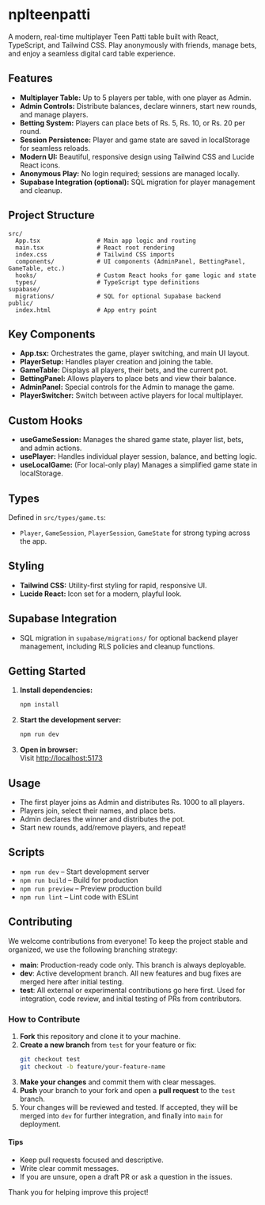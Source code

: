 
# nplteenpatti

A modern, real-time multiplayer Teen Patti table built with React, TypeScript, and Tailwind CSS. Play anonymously with friends, manage bets, and enjoy a seamless digital card table experience.

## Features

- **Multiplayer Table:** Up to 5 players per table, with one player as Admin.
- **Admin Controls:** Distribute balances, declare winners, start new rounds, and manage players.
- **Betting System:** Players can place bets of Rs. 5, Rs. 10, or Rs. 20 per round.
- **Session Persistence:** Player and game state are saved in localStorage for seamless reloads.
- **Modern UI:** Beautiful, responsive design using Tailwind CSS and Lucide React icons.
- **Anonymous Play:** No login required; sessions are managed locally.
- **Supabase Integration (optional):** SQL migration for player management and cleanup.

## Project Structure

```
src/
  App.tsx                # Main app logic and routing
  main.tsx               # React root rendering
  index.css              # Tailwind CSS imports
  components/            # UI components (AdminPanel, BettingPanel, GameTable, etc.)
  hooks/                 # Custom React hooks for game logic and state
  types/                 # TypeScript type definitions
supabase/
  migrations/            # SQL for optional Supabase backend
public/
  index.html             # App entry point
```

## Key Components

- **App.tsx:** Orchestrates the game, player switching, and main UI layout.
- **PlayerSetup:** Handles player creation and joining the table.
- **GameTable:** Displays all players, their bets, and the current pot.
- **BettingPanel:** Allows players to place bets and view their balance.
- **AdminPanel:** Special controls for the Admin to manage the game.
- **PlayerSwitcher:** Switch between active players for local multiplayer.

## Custom Hooks

- **useGameSession:** Manages the shared game state, player list, bets, and admin actions.
- **usePlayer:** Handles individual player session, balance, and betting logic.
- **useLocalGame:** (For local-only play) Manages a simplified game state in localStorage.

## Types

Defined in `src/types/game.ts`:
- `Player`, `GameSession`, `PlayerSession`, `GameState` for strong typing across the app.

## Styling

- **Tailwind CSS:** Utility-first styling for rapid, responsive UI.
- **Lucide React:** Icon set for a modern, playful look.

## Supabase Integration

- SQL migration in `supabase/migrations/` for optional backend player management, including RLS policies and cleanup functions.

## Getting Started

1. **Install dependencies:**
   ```sh
   npm install
   ```
2. **Start the development server:**
   ```sh
   npm run dev
   ```
3. **Open in browser:**  
   Visit [http://localhost:5173](http://localhost:5173)

## Usage

- The first player joins as Admin and distributes Rs. 1000 to all players.
- Players join, select their names, and place bets.
- Admin declares the winner and distributes the pot.
- Start new rounds, add/remove players, and repeat!

## Scripts

- `npm run dev` – Start development server
- `npm run build` – Build for production
- `npm run preview` – Preview production build
- `npm run lint` – Lint code with ESLint

## Contributing

We welcome contributions from everyone! To keep the project stable and organized, we use the following branching strategy:

- **main**: Production-ready code only. This branch is always deployable.
- **dev**: Active development branch. All new features and bug fixes are merged here after initial testing.
- **test**: All external or experimental contributions go here first. Used for integration, code review, and initial testing of PRs from contributors.

### How to Contribute

1. **Fork** this repository and clone it to your machine.
2. **Create a new branch** from `test` for your feature or fix:
   ```sh
   git checkout test
   git checkout -b feature/your-feature-name
   ```
3. **Make your changes** and commit them with clear messages.
4. **Push** your branch to your fork and open a **pull request** to the `test` branch.
5. Your changes will be reviewed and tested. If accepted, they will be merged into `dev` for further integration, and finally into `main` for deployment.

#### Tips
- Keep pull requests focused and descriptive.
- Write clear commit messages.
- If you are unsure, open a draft PR or ask a question in the issues.

Thank you for helping improve this project!

